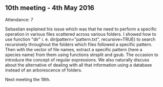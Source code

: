 10th meeting - 4th May 2016
----

Attendance: 7

Sebastian explained his issue which was that he need to perform a specific operation in various files scattered across various folders. I showed how to use function "dir" i. e. dir(pattern="pattern.txt", recursive=TRUE) to search recursively throughout the folders which files followed a specific pattern. Then with the vector of file names, extract a specific pattern (here a species name) from them using functions strsplit and gsub. The occasion to introduce the concept of regular expressions.
We also naturally discuss about the alternative of dealing with all that information using a database instead of an arborescence of folders.

Next meeting the 19th.